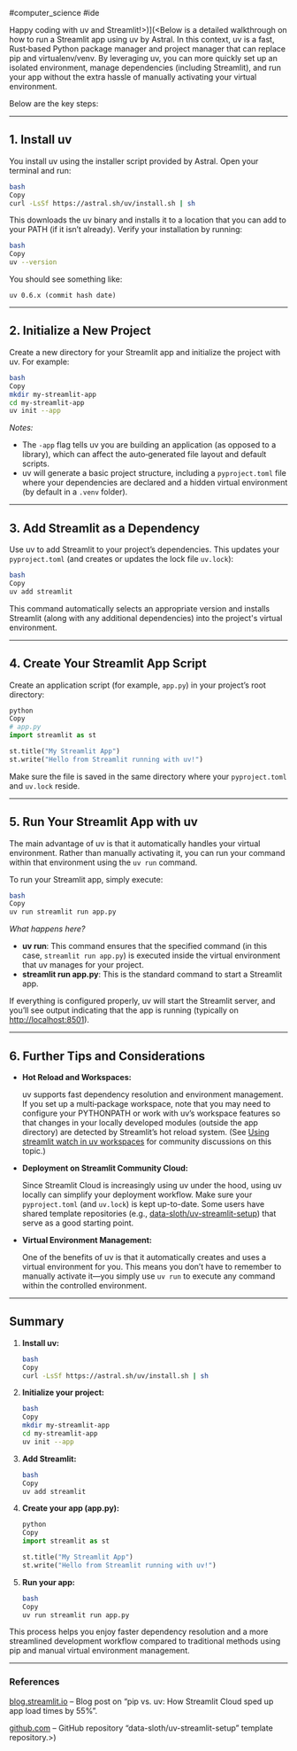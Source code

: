 
#computer_science #ide

Happy coding with uv and Streamlit!>)](<Below is a detailed walkthrough on how to run a Streamlit app using uv by Astral. In this context, uv is a fast, Rust‑based Python package manager and project manager that can replace pip and virtualenv/venv. By leveraging uv, you can more quickly set up an isolated environment, manage dependencies (including Streamlit), and run your app without the extra hassle of manually activating your virtual environment.

Below are the key steps:

---

## 1. Install uv

You install uv using the installer script provided by Astral. Open your terminal and run:

```bash
bash
Copy
curl -LsSf https://astral.sh/uv/install.sh | sh

```

This downloads the uv binary and installs it to a location that you can add to your PATH (if it isn’t already). Verify your installation by running:

```bash
bash
Copy
uv --version

```

You should see something like:

`uv 0.6.x (commit hash date)`

---

## 2. Initialize a New Project

Create a new directory for your Streamlit app and initialize the project with uv. For example:

```bash
bash
Copy
mkdir my-streamlit-app
cd my-streamlit-app
uv init --app

```

*Notes:*

- The `-app` flag tells uv you are building an application (as opposed to a library), which can affect the auto‑generated file layout and default scripts.
- uv will generate a basic project structure, including a `pyproject.toml` file where your dependencies are declared and a hidden virtual environment (by default in a `.venv` folder).

---

## 3. Add Streamlit as a Dependency

Use uv to add Streamlit to your project’s dependencies. This updates your `pyproject.toml` (and creates or updates the lock file `uv.lock`):

```bash
bash
Copy
uv add streamlit

```

This command automatically selects an appropriate version and installs Streamlit (along with any additional dependencies) into the project's virtual environment.

---

## 4. Create Your Streamlit App Script

Create an application script (for example, `app.py`) in your project’s root directory:

```python
python
Copy
# app.py
import streamlit as st

st.title("My Streamlit App")
st.write("Hello from Streamlit running with uv!")

```

Make sure the file is saved in the same directory where your `pyproject.toml` and `uv.lock` reside.

---

## 5. Run Your Streamlit App with uv

The main advantage of uv is that it automatically handles your virtual environment. Rather than manually activating it, you can run your command within that environment using the `uv run` command.

To run your Streamlit app, simply execute:

```bash
bash
Copy
uv run streamlit run app.py

```

*What happens here?*

- **uv run**: This command ensures that the specified command (in this case, `streamlit run app.py`) is executed inside the virtual environment that uv manages for your project.
- **streamlit run app.py**: This is the standard command to start a Streamlit app.

If everything is configured properly, uv will start the Streamlit server, and you’ll see output indicating that the app is running (typically on [http://localhost:8501](http://localhost:8501/)).

---

## 6. Further Tips and Considerations

- **Hot Reload and Workspaces:**
    
    uv supports fast dependency resolution and environment management. If you set up a multi‑package workspace, note that you may need to configure your PYTHONPATH or work with uv’s workspace features so that changes in your locally developed modules (outside the app directory) are detected by Streamlit’s hot reload system. (See [Using streamlit watch in uv workspaces](https://github.com/astral-sh/uv/issues/12668) for community discussions on this topic.)
    
- **Deployment on Streamlit Community Cloud:**
    
    Since Streamlit Cloud is increasingly using uv under the hood, using uv locally can simplify your deployment workflow. Make sure your `pyproject.toml` (and `uv.lock`) is kept up-to-date. Some users have shared template repositories (e.g., [data-sloth/uv-streamlit-setup](https://github.com/data-sloth/uv-streamlit-setup)) that serve as a good starting point.
    
- **Virtual Environment Management:**
    
    One of the benefits of uv is that it automatically creates and uses a virtual environment for you. This means you don’t have to remember to manually activate it—you simply use `uv run` to execute any command within the controlled environment.
    

---

## Summary

1. **Install uv:**
    
    ```bash
    bash
    Copy
    curl -LsSf https://astral.sh/uv/install.sh | sh
    
    ```
    
2. **Initialize your project:**
    
    ```bash
    bash
    Copy
    mkdir my-streamlit-app
    cd my-streamlit-app
    uv init --app
    
    ```
    
3. **Add Streamlit:**
    
    ```bash
    bash
    Copy
    uv add streamlit
    
    ```
    
4. **Create your app (app.py):**
    
    ```python
    python
    Copy
    import streamlit as st
    
    st.title("My Streamlit App")
    st.write("Hello from Streamlit running with uv!")
    
    ```
    
5. **Run your app:**
    
    ```bash
    bash
    Copy
    uv run streamlit run app.py
    
    ```
    

This process helps you enjoy faster dependency resolution and a more streamlined development workflow compared to traditional methods using pip and manual virtual environment management.

---

### References

[blog.streamlit.io](https://blog.streamlit.io/python-pip-vs-astral-uv/) – Blog post on “pip vs. uv: How Streamlit Cloud sped up app load times by 55%”.

[github.com](https://github.com/data-sloth/uv-streamlit-setup/) – GitHub repository “data-sloth/uv-streamlit-setup” template repository.>)

